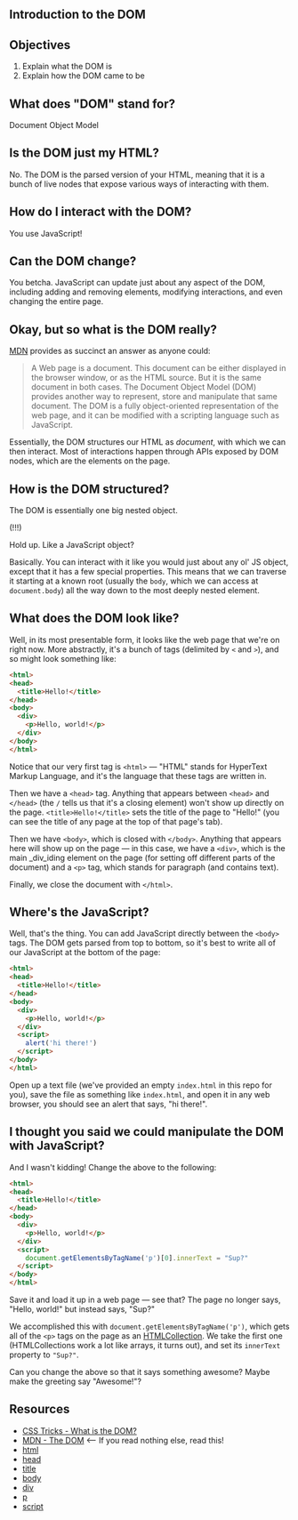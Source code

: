 Introduction to the DOM
---

## Objectives

1. Explain what the DOM is
2. Explain how the DOM came to be

## What does "DOM" stand for?

Document Object Model

## Is the DOM just my HTML?

No. The DOM is the parsed version of your HTML, meaning that it is a bunch of live nodes that expose various ways of interacting with them.

## How do I interact with the DOM?

You use JavaScript!

## Can the DOM change?

You betcha. JavaScript can update just about any aspect of the DOM, including adding and removing elements, modifying interactions, and even changing the entire page.

## Okay, but so what is the DOM really?

[MDN](https://developer.mozilla.org/en-US/docs/Web/API/Document_Object_Model/Introduction) provides as succinct an answer as anyone could:

> A Web page is a document. This document can be either displayed in the browser window, or as the HTML source. But it is the same document in both cases. The Document Object Model (DOM) provides another way to represent, store and manipulate that same document. The DOM is a fully object-oriented representation of the web page, and it can be modified with a scripting language such as JavaScript.

Essentially, the DOM structures our HTML as _document_, with which we can then interact. Most of interactions happen through APIs exposed by DOM nodes, which are the elements on the page.

## How is the DOM structured?

The DOM is essentially one big nested object.

(!!!)

Hold up. Like a JavaScript object?

Basically. You can interact with it like you would just about any ol' JS object, except that it has a few special properties. This means that we can traverse it starting at a known root (usually the `body`, which we can access at `document.body`) all the way down to the most deeply nested element.

## What does the DOM look like?

Well, in its most presentable form, it looks like the web page that we're on right now. More abstractly, it's a bunch of tags (delimited by `<` and `>`), and so might look something like:

``` html
<html>
<head>
  <title>Hello!</title>
</head>
<body>
  <div>
    <p>Hello, world!</p>
  </div>
</body>
</html>
```

Notice that our very first tag is `<html>` — "HTML" stands for HyperText Markup Language, and it's the language that these tags are written in.

Then we have a `<head>` tag. Anything that appears between `<head>` and `</head>` (the `/` tells us that it's a closing element) won't show up directly on the page. `<title>Hello!</title>` sets the title of the page to "Hello!" (you can see the title of any page at the top of that page's tab).

Then we have `<body>`, which is closed with `</body>`. Anything that appears here will show up on the page — in this case, we have a `<div>`, which is the main _div_iding element on the page (for setting off different parts of the document) and a `<p>` tag, which stands for paragraph (and contains text).

Finally, we close the document with `</html>`.

## Where's the JavaScript?

Well, that's the thing. You can add JavaScript directly between the `<body>` tags. The DOM gets parsed from top to bottom, so it's best to write all of our JavaScript at the bottom of the page:

```html
<html>
<head>
  <title>Hello!</title>
</head>
<body>
  <div>
    <p>Hello, world!</p>
  </div>
  <script>
    alert('hi there!')
  </script>
</body>
</html>
```

Open up a text file (we've provided an empty `index.html` in this repo for you), save the file as something like `index.html`, and open it in any web browser, you should see an alert that says, "hi there!".

## I thought you said we could manipulate the DOM with JavaScript?

And I wasn't kidding! Change the above to the following:


```html
<html>
<head>
  <title>Hello!</title>
</head>
<body>
  <div>
    <p>Hello, world!</p>
  </div>
  <script>
    document.getElementsByTagName('p')[0].innerText = "Sup?"
  </script>
</body>
</html>
```

Save it and load it up in a web page — see that? The page no longer says, "Hello, world!" but instead says, "Sup?"

We accomplished this with `document.getElementsByTagName('p')`, which gets all of the `<p>` tags on the page as an [HTMLCollection](https://developer.mozilla.org/en-US/docs/Web/API/HTMLCollection). We take the first one (HTMLCollections work a lot like arrays, it turns out), and set its `innerText` property to `"Sup?"`.

Can you change the above so that it says something awesome? Maybe make the greeting say "Awesome!"?

## Resources

- [CSS Tricks - What is the DOM?](https://css-tricks.com/dom/)
- [MDN - The DOM](https://developer.mozilla.org/en-US/docs/Web/API/Document_Object_Model/Introduction) <-- If you read nothing else, read this!
- [html](https://developer.mozilla.org/en-US/docs/Web/HTML/Element/html)
- [head](https://developer.mozilla.org/en-US/docs/Web/HTML/Element/head)
- [title](https://developer.mozilla.org/en-US/docs/Web/HTML/Element/title)
- [body](https://developer.mozilla.org/en-US/docs/Web/HTML/Element/body)
- [div](https://developer.mozilla.org/en-US/docs/Web/HTML/Element/div)
- [p](https://developer.mozilla.org/en-US/docs/Web/HTML/Element/p)
- [script](https://developer.mozilla.org/en-US/docs/Web/HTML/Element/script)

